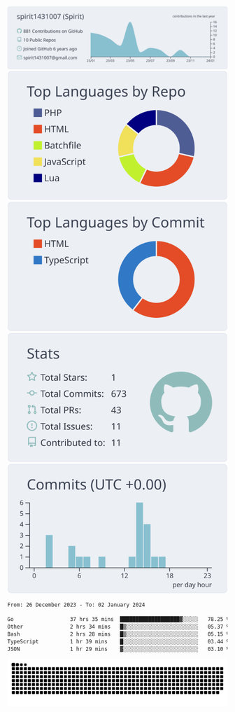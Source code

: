 [![](https://raw.githubusercontent.com/spirit1431007/spirit1431007/master/profile-summary-card-output/nord_bright/0-profile-details.svg)](https://git.io/spiritx)
[![](https://raw.githubusercontent.com/spirit1431007/spirit1431007/master/profile-summary-card-output/nord_bright/1-repos-per-language.svg)](https://git.io/spiritx) [![](https://raw.githubusercontent.com/spirit1431007/spirit1431007/master/profile-summary-card-output/nord_bright/2-most-commit-language.svg)](https://git.io/spiritx)
[![](https://raw.githubusercontent.com/spirit1431007/spirit1431007/master/profile-summary-card-output/nord_bright/3-stats.svg)](https://git.io/spiritx) [![](https://raw.githubusercontent.com/spirit1431007/spirit1431007/master/profile-summary-card-output/nord_bright/4-productive-time.svg)](https://git.io/spiritx)

<!--START_SECTION:waka-->

```txt
From: 26 December 2023 - To: 02 January 2024

Go                  37 hrs 35 mins  ███████████████████▓░░░░░   78.25 %
Other               2 hrs 34 mins   █▒░░░░░░░░░░░░░░░░░░░░░░░   05.37 %
Bash                2 hrs 28 mins   █▒░░░░░░░░░░░░░░░░░░░░░░░   05.15 %
TypeScript          1 hr 39 mins    █░░░░░░░░░░░░░░░░░░░░░░░░   03.44 %
JSON                1 hr 29 mins    ▓░░░░░░░░░░░░░░░░░░░░░░░░   03.10 %
```

<!--END_SECTION:waka-->

![contribution](https://github.com/spirit1431007/spirit1431007/blob/output/github-contribution-grid-snake.svg)
